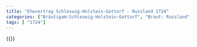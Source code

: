 ```yaml
---
title: "Ehevertrag Schleswig-Holstein-Gottorf - Russland 1724"
categories: ["Bräutigam:Schleswig-Holstein-Gottorf", "Braut: Russland", "Eheschließung vollzogen?:Ja", "verschiedenkonfessionelle Ehe?:Ja", "Dynastie Bräutigam:Oldenburg (Gottorf)", "Akteur Bräutigam:Oldenburg (Gottorf)", "Akteur Braut:Romanow", "Textbezug?:ja", "Ständisch?:ja", "Ratifikation?:nein", "Sonstiges?:nein", "Bräutigam:Schleswig-Holstein-Gottorf", "Braut: Russland"]
tags: [ "1724"]
---
```

<!--more-->
{{<v119>}}